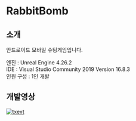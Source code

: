 # RabbitBomb
## 소개  
안드로이드 모바일 슈팅게임입니다.  
  
엔진 : Unreal Engine 4.26.2  
IDE : Visual Studio Community 2019 Version 16.8.3  
인원 구성 : 1인 개발  
## 개발영상

[![txext](https://user-images.githubusercontent.com/55976921/149142877-98a6b9f1-def7-4d88-8e02-0beeeaacfa65.PNG)](https://www.youtube.com/watch?v=ktEin1gTjhw)

#
